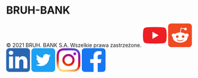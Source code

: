 # BRUH-BANK
<!DOCTYPE html>
<html>
<head>
	<meta charset="utf-8">
	<meta name="viewport" content="width=device-width, initial-scale=1">
	<title>BRUH. BANK S.A.</title>
	<link rel="icon" href="logo_icons/bank_logo.png">
</head>
<body>
	<footer>
		&copy; 2021 BRUH. BANK S.A. Wszelkie prawa zastrzeżone.
		<a href="https://youtu.be/dQw4w9WgXcQ" target="_blank"><img class="logo" src="logo_icons/yt_logo.png" alt="yt_logo"></a>
		<a href="https://www.reddit.com/" target="_blank"><img class="logo" src="logo_icons/reddit_logo.png" alt="reddit_logo"></a>
		<a href="https://pl.linkedin.com/" target="_blank"><img class="logo" src="logo_icons/linkedin_logo.png" alt="linkedin_logo"></a>
		<a href="https://twitter.com/?lang=pl" target="_blank"><img class="logo" src="logo_icons/twitter_logo.png" alt="twitter_logo"></a>
		<a href="https://www.instagram.com/bruh.bank.official/" target="_blank"><img class="logo" src="logo_icons/instagram_logo.png" alt="ig_logo"></a>
		<a href="https://pl-pl.facebook.com/" target="_blank"><img class="logo" src="logo_icons/fb_logo.png" alt="fb_logo"></a>
	</footer>
</body>
</html>
